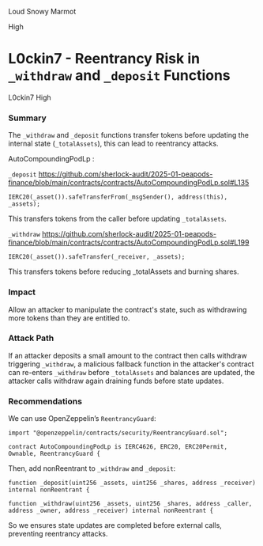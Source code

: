 Loud Snowy Marmot

High

# L0ckin7 - Reentrancy Risk in `_withdraw` and `_deposit` Functions

L0ckin7
High


### Summary

The `_withdraw` and `_deposit` functions transfer tokens before updating the internal state (`_totalAssets`), this can lead to reentrancy attacks.

AutoCompoundingPodLp : 

`_deposit`
https://github.com/sherlock-audit/2025-01-peapods-finance/blob/main/contracts/contracts/AutoCompoundingPodLp.sol#L135

```solidity
IERC20(_asset()).safeTransferFrom(_msgSender(), address(this), _assets);
```
This transfers tokens from the caller before updating `_totalAssets`.

`_withdraw`
https://github.com/sherlock-audit/2025-01-peapods-finance/blob/main/contracts/contracts/AutoCompoundingPodLp.sol#L199

```solidity
IERC20(_asset()).safeTransfer(_receiver, _assets);
```
This transfers tokens before reducing _totalAssets and burning shares.

### Impact

Allow an attacker to manipulate the contract's state, such as withdrawing more tokens than they are entitled to.

### Attack Path

If an attacker deposits a small amount to the contract then calls withdraw triggering `_withdraw`, a malicious fallback function in the attacker's contract can re-enters `_withdraw` before `_totalAssets` and balances are updated, the attacker calls withdraw again draining funds before state updates.

 ### Recommendations

We can use OpenZeppelin’s `ReentrancyGuard`:

```solidity
import "@openzeppelin/contracts/security/ReentrancyGuard.sol";

contract AutoCompoundingPodLp is IERC4626, ERC20, ERC20Permit, Ownable, ReentrancyGuard {
```
Then, add nonReentrant to `_withdraw` and `_deposit`:

```solidity
function _deposit(uint256 _assets, uint256 _shares, address _receiver) internal nonReentrant {
```

```solidity
function _withdraw(uint256 _assets, uint256 _shares, address _caller, address _owner, address _receiver) internal nonReentrant {
```

So we ensures state updates are completed before external calls, preventing reentrancy attacks.


 
